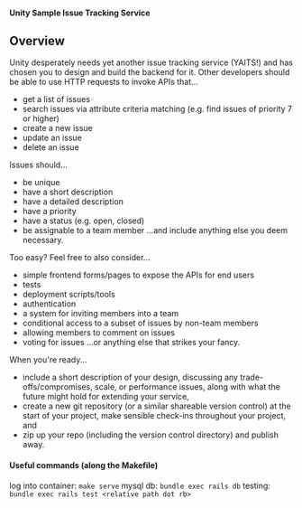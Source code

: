 #### Unity Sample Issue Tracking Service

## Overview
Unity desperately needs yet another issue tracking service (YAITS!) and has chosen you to design and
build the backend for it. Other developers should be able to use HTTP requests to invoke APIs that...

 - get a list of issues
 - search issues via attribute criteria matching (e.g. find issues of priority 7 or higher)
 - create a new issue
 - update an issue
 - delete an issue

Issues should...
 - be unique
 - have a short description
 - have a detailed description
 - have a priority
 - have a status (e.g. open, closed)
 - be assignable to a team member
...and include anything else you deem necessary.

Too easy? Feel free to also consider...
 -  simple frontend forms/pages to expose the APIs for end users
 -  tests
 -  deployment scripts/tools
 -  authentication
 -   a system for inviting members into a team
 -   conditional access to a subset of issues by non-team members
 -  allowing members to comment on issues
 -  voting for issues
...or anything else that strikes your fancy.

When you're ready...
 - include a short description of your design, discussing any trade-offs/compromises, scale, or
performance issues, along with what the future might hold for extending your service,
 - create a new git repository (or a similar shareable version control) at the start of your project,
make sensible check-ins throughout your project, and
 - zip up your repo (including the version control directory) and publish away.


#### Useful commands (along the Makefile)
log into container: `make serve` 
mysql db: `bundle exec rails db`
testing: `bundle exec rails test <relative path dot rb>`
